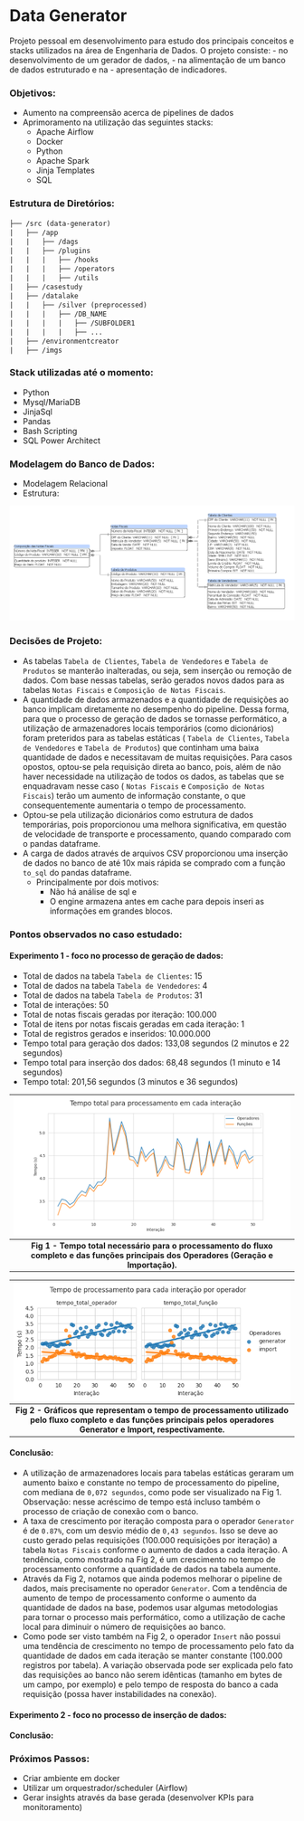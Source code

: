 # Data Generator
Projeto pessoal em desenvolvimento para estudo dos principais conceitos e stacks utilizados na área de Engenharia de Dados. O projeto consiste:
    - no desenvolvimento de um gerador de dados, 
    - na alimentação de um banco de dados estruturado e na 
    - apresentação de indicadores.

### Objetivos:
- Aumento na compreensão acerca de pipelines de dados
- Aprimoramento na utilização das seguintes stacks:
    - Apache Airflow
    - Docker
    - Python
    - Apache Spark
    - Jinja Templates
    - SQL

### Estrutura de Diretórios:
```
├── /src (data-generator)
|   ├── /app
|   |   ├── /dags
|   |   ├── /plugins
|   |   |   ├── /hooks
|   |   |   ├── /operators
|   |   |   ├── /utils
|   ├── /casestudy
|   ├── /datalake
|   |   ├── /silver (preprocessed)
|   |   |   ├── /DB_NAME
|   |   |   |   ├── /SUBFOLDER1
|   |   |   |   ├── ...
|   ├── /environmentcreator  
|   ├── /imgs
```
### Stack utilizadas até o momento:
- Python
- Mysql/MariaDB
- JinjaSql
- Pandas
- Bash Scripting
- SQL Power Architect

### Modelagem do Banco de Dados:
- Modelagem Relacional
- Estrutura:

![Logical Model](imgs/logical_model.PNG) 

### Decisões de Projeto:
- As tabelas ``Tabela de Clientes``, ``Tabela de Vendedores`` e ``Tabela de Produtos`` se manterão inalteradas, ou seja, sem inserção ou remoção de dados. Com base nessas tabelas, serão gerados novos dados para as tabelas ``Notas Fiscais`` e ``Composição de Notas Fiscais``.
- A quantidade de dados armazenados e a quantidade de requisições ao banco implicam diretamente no desempenho do pipeline. Dessa forma, para que o processo de geração de dados se tornasse performático, a utilização de armazenadores locais temporários (como dicionários) foram preteridos para as tabelas estáticas ( ``Tabela de Clientes``, ``Tabela de Vendedores`` e ``Tabela de Produtos``) que continham uma baixa quantidade de dados e necessitavam de muitas requisições. Para casos opostos, optou-se pela requisição direta ao banco, pois, além de não haver necessidade na utilização de todos os dados, as tabelas que se enquadravam nesse caso ( ``Notas Fiscais`` e ``Composição de Notas Fiscais``) terão um aumento de informação constante, o que consequentemente aumentaria o tempo de processamento.
- Optou-se pela utilização dicionários como estrutura de dados temporárias, pois proporcionou uma melhora significativa, em questão de velocidade de transporte e processamento, quando comparado com o pandas dataframe.
- A carga de dados através de arquivos CSV proporcionou uma inserção de dados no banco de até 10x mais rápida se comprado com a função ```to_sql``` do pandas dataframe.
    - Principalmente por dois motivos: 
        - Não há análise de sql e
        - O engine armazena antes em cache para depois inseri as informações em grandes blocos.

### Pontos observados no caso estudado:

#### Experimento 1 - foco no processo de geração de dados:
- Total de dados na tabela ``Tabela de Clientes``: 15
- Total de dados na tabela ``Tabela de Vendedores``: 4
- Total de dados na tabela ``Tabela de Produtos``: 31
- Total de interações: 50
- Total de notas fiscais geradas por iteração: 100.000
- Total de itens por notas fiscais geradas em cada iteração: 1
- Total de registros gerados e inseridos: 10.000.000
- Tempo total para geração dos dados: 133,08 segundos (2 minutos e 22 segundos)
- Tempo total para inserção dos dados: 68,48 segundos (1 minuto e 14 segundos)
- Tempo total: 201,56 segundos (3 minutos e 36 segundos)

| ![Total Processing](imgs/total_processing.png) |
|:--:|
|<b>Fig 1 - Tempo total necessário para o processamento do fluxo completo e das funções principais dos Operadores (Geração e Importação). </b>|

| ![Per Operator](imgs/per_operator.png) |
|:--:|
|<b>Fig 2 - Gráficos que representam o tempo de processamento utilizado pelo fluxo completo e das funções principais pelos operadores Generator e Import, respectivamente. </b>|

#### Conclusão:
- A utilização de armazenadores locais para tabelas estáticas geraram um aumento baixo e constante no tempo de processamento do pipeline, com mediana de ``0,072 segundos``, como pode ser visualizado na Fig 1. Observação: nesse acréscimo de tempo está incluso também o processo de criação de conexão com o banco. 
- A taxa de crescimento por iteração composta para o operador ``Generator`` é de ``0.87%``, com um desvio médio de ``0,43 segundos``. Isso se deve ao custo gerado pelas requisições (100.000 requisições por iteração) a tabela ``Notas Fiscais`` conforme o aumento de dados a cada iteração. A tendência, como mostrado na Fig 2, é um crescimento no tempo de processamento conforme a quantidade de dados na tabela aumente.
- Através da Fig 2, notamos que ainda podemos melhorar o pipeline de dados, mais precisamente no operador ``Generator``. Com a tendência de aumento de tempo de processamento conforme o aumento da quantidade de dados na base, podemos usar algumas metodologias para tornar o processo mais performático, como a utilização de cache local para diminuir o número de requisições ao banco.
- Como pode ser visto também na Fig 2, o operador ``Insert`` não possui uma tendência de crescimento no tempo de processamento pelo fato da quantidade de dados em cada iteração se manter constante (100.000 registros por tabela). A variação observada pode ser explicada pelo fato das requisições ao banco não serem idênticas (tamanho em bytes de um campo, por exemplo) e pelo tempo de resposta do banco a cada requisição (possa haver instabilidades na conexão).

#### Experimento 2 - foco no processo de inserção de dados:
#### Conclusão:

### Próximos Passos:
- Criar ambiente em docker
- Utilizar um orquestrador/scheduler (Airflow)
- Gerar insights através da base gerada (desenvolver KPIs para monitoramento)

